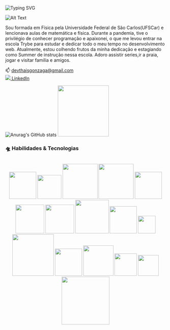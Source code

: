 ![Typing SVG](https://readme-typing-svg.demolab.com?font=Fira+Code&pause=1000&color=8A7BF7&width=350&lines=Oieeee<3;Desenvolvedora+Web+Full+Stack)

![Alt Text]( https://media.giphy.com/media/LMcB8XospGZO8UQq87/giphy.gif 'Gif Cyberpunk')


  Sou formada em Física pela Universidade Federal de São Carlos(UFSCar) e lencionava aulas de matemática e física. Durante a pandemia, tive o privilégio de conhecer programação e apaixonei, o que me levou entrar na escola Trybe para estudar e dedicar todo o meu tempo no desenvolvimento web. Atualmente, estou colhendo frutos da minha dedicação e estagiando como Summer de instrução nessa escola. Adoro assistir series,ir a praia, jogar e visitar familia e amigos.

  📫 devthaisgonzaga@gmail.com<br>
  <img src="https://i.stack.imgur.com/gVE0j.png"/><a href="https://www.linkedin.com/in/thaissgonzaga/"> LinkedIn</a>

![Anurag's GitHub stats](https://gonzagadavid-github-readme-stats.vercel.app/api?username=Thais-Gonzaga&theme=transparent&show_icons=true&bg_color=00000000)
 <img height="160em" src="https://github-readme-stats-sigma-five.vercel.app/api/top-langs/?username=Thais-Gonzaga&layout=compact&langs_count=7&theme=dracula"/>
 

### 🛸 Habilidades & Tecnologias
<br>
<div align="center">
  <img src="https://img.shields.io/badge/-HTML5-1C1C1C?style=plastic&logo=html5&logoColor=E34F26" width="85px"> 
  <img src="https://img.shields.io/badge/-CSS3-1C1C1C?style=plastic&logo=css3&logoColor=1572B6" width="75px"> 
  <img src="https://img.shields.io/badge/-JavaScript-1C1C1C?style=plastic&logo=javascript&logoColor=eed718" width="110px"> 
  <img src="https://img.shields.io/badge/-TypeScript-1C1C1C?style=plastic&logo=typescript&logoColor=3178C6" width="110px">
  <img src="https://img.shields.io/badge/-Python-1C1C1C?style=plastic&logo=python&logoColor=3776AB" width="85px"> 
  <img src="https://img.shields.io/badge/-Node.js-1C1C1C?style=plastic&logo=Node.js&logoColor=3C873A" width="90px"> 
  <img src="https://img.shields.io/badge/-ReactJs-1C1C1C?logo=react&logoColor=61DAFB&style=plastic" width="90px"> 
<!--   <img src="https://img.shields.io/badge/-GraphQL-1C1C1C?style=plastic&logo=GraphQL&logoColor=E10098" width="100px"> -->
<!--   <img src="https://img.shields.io/badge/-Apollo%20GraphQL-1C1C1C?style=plastic&logo=Apollo%20GraphQL&logoColor=311C87" width="150px"> -->
  <img src="https://img.shields.io/badge/-MongoDB-1C1C1C?style=plastic&logo=mongodb&logoColor=47A248" width="105px">  
  <img src="https://img.shields.io/badge/-MySQL-1C1C1C?style=plastic&logo=mysql&logoColor=4479A1" width="85px">
  <img src="https://img.shields.io/badge/-git-1C1C1C?logo=git&logoColor=F05032&style=plastic" width="55px">
  <img src="https://img.shields.io/badge/-React%20Router-1C1C1C?logo=react-router&logoColor=CA4245&style=plastic" width="130px">
  <img src="https://img.shields.io/badge/-Redux-1C1C1C?logo=redux&logoColor=764ABC&style=plastic" width="85px"> 
  <img src="https://img.shields.io/badge/-Express-1C1C1C?style=plastic&logo=express&logoColor=fff" width="95px"> 
  <img src="https://img.shields.io/badge/-NPM-1C1C1C?logo=npm&logoColor=CB3837&style=plastic" width="70px"> 
  <img src="https://img.shields.io/badge/-Jest-1C1C1C?logo=jest&logoColor=C21325&style=plastic" width="65px"> 
  <img src="https://img.shields.io/badge/-Testing%20Library-1C1C1C?logo=testing-library&logoColor=E33332&style=plastic" width="150px">
<!--   <img src="https://img.shields.io/badge/-Chai-1C1C1C?style=plastic&logo=chai&logoColor=A30701" width="72px"> -->
<!--   <img src="https://img.shields.io/badge/-Mocha-1C1C1C?style=plastic&logo=mocha&logoColor=8D6748" width="85px"> -->
<!--   <img src="https://img.shields.io/badge/-Swagger-1C1C1C?style=plastic&logo=swagger&logoColor=85EA2D" width="105px"> -->
</div>
<br>




